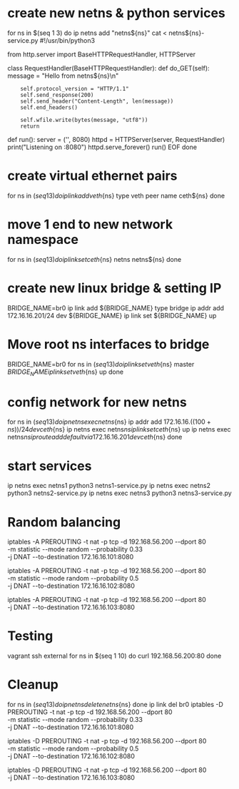 # create new netns & python services
for ns in $(seq 1 3)
do
  ip netns add "netns${ns}"
  cat <<EOF > netns${ns}-service.py
#!/usr/bin/python3

from http.server import BaseHTTPRequestHandler, HTTPServer

class RequestHandler(BaseHTTPRequestHandler):
    def do_GET(self):
        message = "Hello from netns${ns}\n"

        self.protocol_version = "HTTP/1.1"
        self.send_response(200)
        self.send_header("Content-Length", len(message))
        self.end_headers()

        self.wfile.write(bytes(message, "utf8"))
        return

def run():
    server = ('', 8080)
    httpd = HTTPServer(server, RequestHandler)
    print("Listening on :8080")
    httpd.serve_forever()
run()
EOF
done

# create virtual ethernet pairs
for ns in $(seq 1 3)
do
  ip link add veth${ns} type veth peer name ceth${ns}
done

# move 1 end to new network namespace
for ns in $(seq 1 3)
do
  ip link set ceth${ns} netns netns${ns}
done

# create new linux bridge & setting IP
BRIDGE_NAME=br0
ip link add ${BRIDGE_NAME} type bridge
ip addr add 172.16.16.201/24 dev ${BRIDGE_NAME}
ip link set ${BRIDGE_NAME} up

# Move root ns interfaces to bridge
BRIDGE_NAME=br0
for ns in $(seq 1 3)
do
  ip link set veth${ns} master ${BRIDGE_NAME}
  ip link set veth${ns} up 
done

# config network for new netns
for ns in $(seq 1 3)
do
  ip netns exec netns${ns} ip addr add 172.16.16.$((100 + ns))/24 dev ceth${ns}
  ip netns exec netns${ns} ip link set ceth${ns} up
  ip netns exec netns${ns} ip route add default via 172.16.16.201 dev ceth${ns}
done

# start services
ip netns exec netns1 python3 netns1-service.py
ip netns exec netns2 python3 netns2-service.py
ip netns exec netns3 python3 netns3-service.py


# Random balancing
iptables -A PREROUTING -t nat -p tcp -d 192.168.56.200 --dport 80 \
         -m statistic --mode random --probability 0.33            \
         -j DNAT --to-destination 172.16.16.101:8080

iptables -A PREROUTING -t nat -p tcp -d 192.168.56.200 --dport 80 \
         -m statistic --mode random --probability 0.5             \
         -j DNAT --to-destination 172.16.16.102:8080

iptables -A PREROUTING -t nat -p tcp -d 192.168.56.200 --dport 80 \
         -j DNAT --to-destination 172.16.16.103:8080


# Testing
vagrant ssh external
for ns in $(seq 1 10)
do
  curl 192.168.56.200:80
done


# Cleanup
for ns in $(seq 1 3)
do
  ip netns delete netns${ns}
done
ip link del br0
iptables -D PREROUTING -t nat -p tcp -d 192.168.56.200 --dport 80 \
         -m statistic --mode random --probability 0.33            \
         -j DNAT --to-destination 172.16.16.101:8080

iptables -D PREROUTING -t nat -p tcp -d 192.168.56.200 --dport 80 \
         -m statistic --mode random --probability 0.5             \
         -j DNAT --to-destination 172.16.16.102:8080

iptables -D PREROUTING -t nat -p tcp -d 192.168.56.200 --dport 80 \
         -j DNAT --to-destination 172.16.16.103:8080
